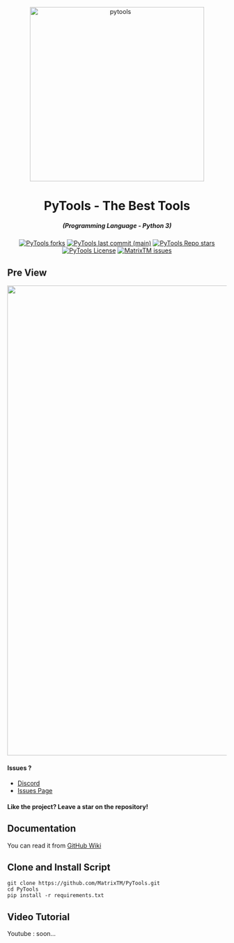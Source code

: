 <p align="center"><img src="https://cdn.discordapp.com/attachments/953983215721406584/961247561044344832/image.png" width="400px" alt="pytools"></p>

<h1 align="center">PyTools - The Best Tools</h1>
<em><h5 align="center">(Programming Language - Python 3)</h5></em>

<p align="center">
<a href="#"><img alt="PyTools forks" src="https://img.shields.io/github/forks/MatrixTM/PyTools?style=for-the-badge"></a>
<a href="#"><img alt="PyTools last commit (main)" src="https://img.shields.io/github/last-commit/MatrixTM/PyTools?color=green&style=for-the-badge"></a>
<a href="#"><img alt="PyTools Repo stars" src="https://img.shields.io/github/stars/MatrixTM/PyTools?style=for-the-badge&color=yellow"></a>
  <a href="#"><img alt="PyTools License" src="https://img.shields.io/github/license/MatrixTM/PyTools?color=orange&style=for-the-badge"></a>
<a href="https://github.com/MatrixTM/PyTools/issues"><img alt="MatrixTM issues" src="https://img.shields.io/github/issues/MatrixTM/PyTools?color=purple&style=for-the-badge"></a>

## Pre View
<p align="center"><img src="https://cdn.discordapp.com/attachments/953983215721406584/961248384159711232/unknown.png" width="1078" alt="preview"></p>

#### Issues ? 
 * [Discord](https://discord.gg/ah7bfjSnhk)
 * [Issues Page](https://github.com/MatrixTM/PyTools/issues)
#### Like the project? Leave a star on the repository!

## Documentation

You can read it from [GitHub Wiki](https://github.com/MatrixTM/PyTools/wiki)

## Clone and Install Script

```shell script
git clone https://github.com/MatrixTM/PyTools.git
cd PyTools
pip install -r requirements.txt
```

## Video Tutorial
Youtube : soon...
